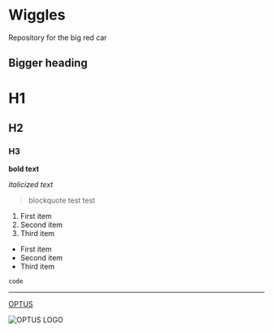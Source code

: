 # Wiggles
Repository for the big red car

## Bigger heading

# H1
## H2
### H3

**bold text**

*italicized text*

> blockquote
>test
> test

1. First item
2. Second item
3. Third item

- First item
- Second item
- Third item

`code`

---

[OPTUS]([https://optus.com.au](https://www.optus.com.au/)https://www.optus.com.au/)

![OPTUS LOGO]([image.jpg](https://www.google.com/imgres?imgurl=https%3A%2F%2Fwww.mediaweek.com.au%2Fwp-content%2Fuploads%2F2015%2F10%2Foptus.jpg&tbnid=tekUhuC7i7TLYM&vet=12ahUKEwjFp97huu2AAxUCUWwGHUIeArQQMygBegQIARB3..i&imgrefurl=https%3A%2F%2Fwww.mediaweek.com.au%2Foptus-partners-with-universal-music-australia-for-a-new-music-offering%2F&docid=oCg4uP37Nr9S1M&w=1200&h=600&q=optus&ved=2ahUKEwjFp97huu2AAxUCUWwGHUIeArQQMygBegQIARB3)https://www.google.com/imgres?imgurl=https%3A%2F%2Fwww.mediaweek.com.au%2Fwp-content%2Fuploads%2F2015%2F10%2Foptus.jpg&tbnid=tekUhuC7i7TLYM&vet=12ahUKEwjFp97huu2AAxUCUWwGHUIeArQQMygBegQIARB3..i&imgrefurl=https%3A%2F%2Fwww.mediaweek.com.au%2Foptus-partners-with-universal-music-australia-for-a-new-music-offering%2F&docid=oCg4uP37Nr9S1M&w=1200&h=600&q=optus&ved=2ahUKEwjFp97huu2AAxUCUWwGHUIeArQQMygBegQIARB3)
